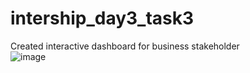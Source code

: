 # intership_day3_task3
Created interactive dashboard for business stakeholder  
![image](https://github.com/user-attachments/assets/98545702-5c33-45f8-b691-e071e5503f57)
